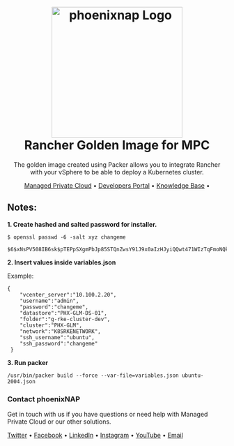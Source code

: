 <h1 align="center">
  <br>
  <a href="https://phoenixnap.com/private"><img src="https://user-images.githubusercontent.com/81640346/123400365-fa43ce80-d5a5-11eb-89c8-5a65a02a8cac.png" alt="phoenixnap Logo" width="300"></a>

  <br>
Rancher Golden Image for MPC
  <br>
</h1>

<p align="center">
The golden image created using Packer allows you to integrate Rancher with your vSphere to be able to deploy a Kubernetes cluster. 
</p>

<p align="center">
  <a href="https://phoenixnap.com/private">Managed Private Cloud</a> •
  <a href="https://developers.phoenixnap.com/">Developers Portal</a> •
  <a href="http://phoenixnap.com/kb">Knowledge Base</a> •
</p>

## Notes:

**1. Create hashed and salted password for installer.**

    $ openssl passwd -6 -salt xyz changeme 
     $6$xNsPV508IB6sk$pTEPpSXgmPbJp85STQnZwsY91J9x0aIzHJyiQQwt471WIzTqFmoNQkYIWn2elQbiEI3THIa2cS67MRAmYYBAy0



**2. Insert values inside variables.json**

 Example:
 
    {
        "vcenter_server":"10.100.2.20",
        "username":"admin",
        "password":"changeme",
        "datastore":"PHX-GLM-DS-01",
        "folder":"g-rke-cluster-dev",
        "cluster":"PHX-GLM",
        "network":"K8SRKENETWORK",
        "ssh_username":"ubuntu",
        "ssh_password":"changeme"
     }

**3. Run packer**

    /usr/bin/packer build --force --var-file=variables.json ubuntu-2004.json


  ### Contact phoenixNAP

Get in touch with us if you have questions or need help with Managed Private Cloud or our other solutions.

<p align="left">
  <a href="https://twitter.com/phoenixNAP">Twitter</a> •
  <a href="https://www.facebook.com/phoenixnap">Facebook</a> •
  <a href="https://www.linkedin.com/company/phoenix-nap">LinkedIn</a> •
  <a href="https://www.instagram.com/phoenixnap">Instagram</a> •
  <a href="https://www.youtube.com/user/PhoenixNAPdatacenter">YouTube</a> •
  <a href="https://developers.phoenixnap.com/support">Email</a> 
</p>
